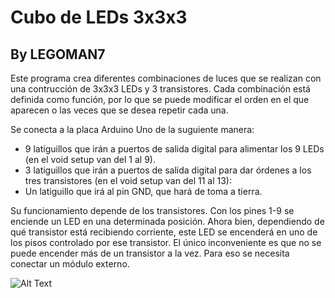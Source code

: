 # Cubo de LEDs 3x3x3
##  By LEGOMAN7

Este programa crea diferentes combinaciones de luces que se realizan con una contrucción de 3x3x3 LEDs y 3 transistores. Cada combinación está definida como función, por lo que se puede modificar el orden en el que aparecen o las veces que se desea repetir cada una.

Se conecta a la placa Arduino Uno de la suguiente manera:
- 9 latiguillos que irán a puertos de salida digital para alimentar los 9 LEDs (en el void setup van del 1 al 9).
- 3 latiguillos que irán a puertos de salida digital para dar órdenes a los tres transistores (en el void setup van del 11 al 13):
- Un latiguillo que irá al pin GND, que hará de toma a tierra.

Su funcionamiento depende de los transistores. Con los pines 1-9 se enciende un LED en una determinada posición. Ahora bien, dependiendo de qué transistor está recibiendo corriente, este LED se encenderá en uno de los pisos controlado por ese transistor. El único inconveniente es que no se puede encender más de un transistor a la vez. Para eso se necesita conectar un módulo externo.

![Alt Text](https://github.com/LEGOMAN7/IES-Alfonso-X-Murcia/blob/master/Cubo%203x3x3/Cubo%203x3x3.gif)
